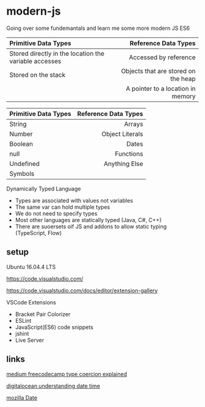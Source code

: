 # modern-js

Going over some fundemantals and learn me some more modern JS ES6

| Primitive Data Types | Reference Data Types |
| :------------------- | -------------------: |
| Stored directly in the location the variable accesses | Accessed by reference |
| Stored on the stack | Objects that are stored on the heap |
|                   | A pointer to a location in memory |

| Primitive Data Types | Reference Data Types |
| :------------------- | -------------------: |
| String     | Arrays    |
| Number |   Object Literals |
|Boolean | Dates |
| null | Functions |
| Undefined | Anything Else |
| Symbols |

Dynamically Typed Language

- Types are associated with values not variables
- The same var can hold multiple types
- We do not need to specify types
- Most other languages are statically typed (Java, C#, C++)
- There are suoersets oif JS and addons to allow static typing (TypeScript, Flow)

## setup

Ubuntu 16.04.4 LTS

https://code.visualstudio.com/

https://code.visualstudio.com/docs/editor/extension-gallery

VSCode Extensions

- Bracket Pair Colorizer
- ESLint
- JavaScript(ES6) code snippets
- jshint
- Live Server

## links

[medium freecodecamp type coercion explained](https://medium.freecodecamp.org/js-type-coercion-explained-27ba3d9a2839)

[digitalocean understanding date time](https://www.digitalocean.com/community/tutorials/understanding-date-and-time-in-javascript)

[mozilla Date](https://developer.mozilla.org/en-US/docs/Web/JavaScript/Reference/Global_Objects/Date)